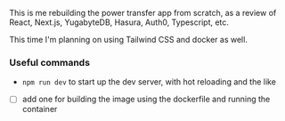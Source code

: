 This is me rebuilding the power transfer app from scratch, as a review of React, Next.js, YugabyteDB, Hasura, Auth0, Typescript, etc.

This time I'm planning on using Tailwind CSS and docker as well.

### Useful commands
 - `npm run dev` to start up the dev server, with hot reloading and the like

 - [ ] add one for building the image using the dockerfile and running the container
